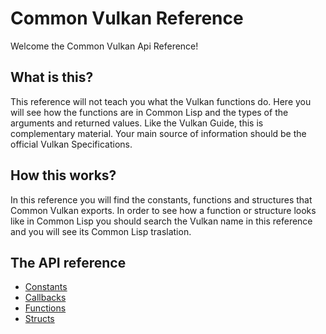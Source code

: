 <h1 id="header:COMMON-VULKAN:API-REFERENCE-HEADER">Common Vulkan Reference</h1>

Welcome the Common Vulkan Api Reference\!

<h2 id="header:ADP:HEADERTAG27">What is this?</h2>

This reference will not teach you what the Vulkan functions do\. Here you will see how the functions are in Common Lisp and the types of the arguments and returned values\. Like the Vulkan Guide\, this is complementary material\. Your main source of information should be the official Vulkan Specifications\.

<h2 id="header:ADP:HEADERTAG28">How this works?</h2>

In this reference you will find the constants\, functions and structures that Common Vulkan exports\. In order to see how a function or structure looks like in Common Lisp you should search the Vulkan name in this reference and you will see its Common Lisp traslation\.

<h2 id="header:ADP:HEADERTAG29">The API reference</h2>

* <a href="/docs/api/constants.md#header:COMMON-VULKAN:CONSTANTS-HEADER">Constants</a>
* <a href="/docs/api/callbacks.md#header:COMMON-VULKAN:CALLBACKS-HEADER">Callbacks</a>
* <a href="/docs/api/functions.md#header:COMMON-VULKAN:FUNCTIONS-HEADER">Functions</a>
* <a href="/docs/api/structs.md#header:COMMON-VULKAN:STRUCTS-HEADER">Structs</a>

